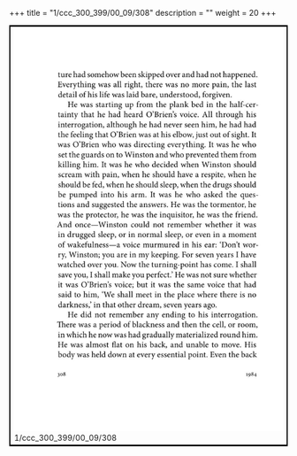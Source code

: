 +++
title = "1/ccc_300_399/00_09/308"
description = ""
weight = 20
+++

<table style="border:2px solid black;max-width:800px;max-height:800px;" 
><tr><td><img class="center-fit-jpg"
src="/jpg_/out_jpg_1984__308.jpg"  >1/ccc_300_399/00_09/308</img></td></tr></table>